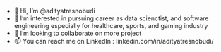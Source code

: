 - 👋 Hi, I’m @adityatresnobudi
- 👀 I’m interested in pursuing career as data scienctist, and software engineering especially for healthcare, sports, and gaming industry
- 💞️ I’m looking to collaborate on more project
- 📫 You can reach me on LinkedIn : linkedin.com/in/adityatresnobudi/

<!---
adityatresnobudi/adityatresnobudi is a ✨ special ✨ repository because its `README.md` (this file) appears on your GitHub profile.
You can click the Preview link to take a look at your changes.
--->
